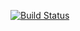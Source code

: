 
[![Build Status](https://travis-ci.org/ICimpoes/scala-fp.svg?branch=master)](https://travis-ci.org/ICimpoes/scala-fp)
